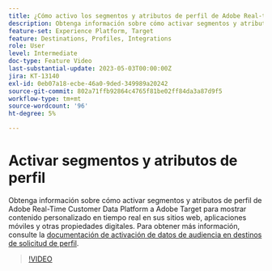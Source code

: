```yaml
---
title: ¿Cómo activo los segmentos y atributos de perfil de Adobe Real-time CDP a Adobe Target?
description: Obtenga información sobre cómo activar segmentos y atributos de perfil de Adobe Real-Time Customer Data Platform a Adobe Target para mostrar contenido personalizado en tiempo real en sus sitios web, aplicaciones móviles y otras propiedades digitales.
feature-set: Experience Platform, Target
feature: Destinations, Profiles, Integrations
role: User
level: Intermediate
doc-type: Feature Video
last-substantial-update: 2023-05-03T00:00:00Z
jira: KT-13140
exl-id: 0eb07a18-ecbe-46a0-9ded-349989a20242
source-git-commit: 802a71ffb92864c4765f81be02ff84da3a87d9f5
workflow-type: tm+mt
source-wordcount: '96'
ht-degree: 5%

---
```


# Activar segmentos y atributos de perfil

Obtenga información sobre cómo activar segmentos y atributos de perfil de Adobe Real-Time Customer Data Platform a Adobe Target para mostrar contenido personalizado en tiempo real en sus sitios web, aplicaciones móviles y otras propiedades digitales. Para obtener más información, consulte la [documentación de activación de datos de audiencia en destinos de solicitud de perfil](https://experienceleague.adobe.com/docs/experience-platform/destinations/ui/activate/activate-profile-request-destinations.html?lang=es).

>[!VIDEO](https://video.tv.adobe.com/v/3419036/?learn=on)

